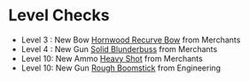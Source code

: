 # Level Checks
- Level 3 : New Bow [Hornwood Recurve Bow](https://classic.wowhead.com/item=2506/hornwood-recurve-bow) from Merchants
- Level 4 : New Gun [Solid Blunderbuss](https://classic.wowhead.com/item=2510/solid-blunderbuss) from Merchants
- Level 10: New Ammo [Heavy Shot](https://classic.wowhead.com/item=2519/heavy-shot) from Merchants
- Level 10: New Gun [Rough Boomstick](https://classic.wowhead.com/item=4362/rough-boomstick) from Engineering
